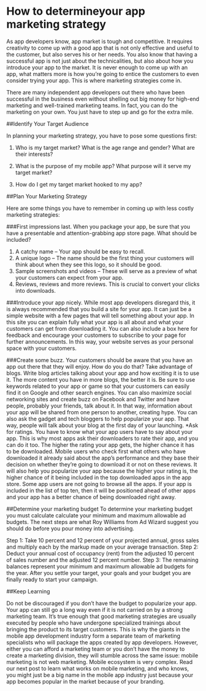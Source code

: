 How to determineyour app marketing strategy
===========================================

As app developers know, app market is tough and competitive. It requires creativity to come up with a good app that is not only effective and useful to the customer, but also serves his or her needs. You also know that having a successful app is not just about the technicalities, but also about how you introduce your app to the market. It is never enough to come up with an app, what matters more is how you’re going to entice the customers to even consider trying your app. This is where marketing strategies come in.

There are many independent app developers out there who have been successful in the business even without shelling out big money for high-end marketing and well-trained marketing teams. In fact, you can do the marketing on your own. You just have to step up and go for the extra mile.

##Identify Your Target Audience

In planning your marketing strategy, you have to pose some questions first:

1. Who is my target market? What is the age range and gender? What are their interests?

2. What is the purpose of my mobile app? What purpose will it serve my target market?

3. How do I get my target market hooked to my app?

##Plan Your Marketing Strategy

Here are some things you have to remember in coming up with less costly marketing strategies:

###First impressions last. 
When you package your app, be sure that you have a presentable and attention-grabbing app store page. What should be included?
 
1. A catchy name  – Your app should be easy to recall.
2. A unique logo – The name should be the first thing your customers will think about when they see this logo, so it should be good.
3. Sample screenshots and videos – These will serve as a preview of what your customers can expect from your app.
4. Reviews, reviews and more reviews. This is crucial to convert your clicks into downloads.

###Introduce your app nicely. 
While most app developers disregard this, it is always recommended that you build a site for your app. It can just be a simple website with a few pages that will tell something about your app. In this site you can explain fully what your app is all about and what your customers can get from downloading it. You can also include a box here for feedback and encourage your customers to subscribe to your page for further announcements. In this way, your website serves as your personal space with your customers.

###Create some buzz. 
Your customers should be aware that you have an app out there that they will enjoy. How do you do that? Take advantage of blogs. Write blog articles talking about your app and how exciting it is to use it. The more content you have in more blogs, the better it is. Be sure to use keywords related to your app or game so that your customers can easily find it on Google and other search engines. You can also maximize social networking sites and create buzz on Facebook and Twitter and have people, probably your friends, talk about it. In that way, information about your app will be shared from one person to another, creating hype. You can also ask the gadget and tech bloggers to help popularize your app. That way, people will talk about your blog at the first day of your launching.
*Ask for ratings. You have to know what your app users have to say about your app. This is why most apps ask their downloaders to rate their app, and you can do it too. The higher the rating your app gets, the higher chance it has to be downloaded. Mobile users who check first what others who have downloaded it already said about the app’s performance and they base their decision on whether they’re going to download it or not on these reviews. It will also help you popularize your app because the higher your rating is, the higher chance of it being included in the top downloaded apps in the app store. Some app users are not going to browse all the apps. If your app is included in the list of top ten, then it will be positioned ahead of other apps and your app has a better chance of being downloaded right away.

##Determine your marketing budget
To determine your marketing budget you must calculate calculate your minimum and maximum allowable ad budgets. The next steps are what Roy Williams from Ad Wizard suggest you should do before you pour money into advertising. 

Step 1: Take 10 percent and 12 percent of your projected annual, gross sales and multiply each by the markup made on your average transaction.
Step 2: Deduct your annual cost of occupancy (rent) from the adjusted 10 percent of sales number and the adjusted 12 percent number.
Step 3: The remaining balances represent your minimum and maximum allowable ad budgets for the year.
After you settle your target, your goals and your budget you are finally ready to start your campaign. 

##Keep Learning 

Do not be discouraged if you don’t have the budget to popularize your app. Your app can still go a long way even if it is not carried on by a strong marketing team. It’s true enough that good marketing strategies are usually executed by people who have undergone specialized trainings about bringing the product to its target customers. This is why the giants in the mobile app development industry form a separate team of marketing specialists who will package the apps created by app developers. However, either you can afford a marketing team or you don’t have the money to create a marketing division, they will stumble across the same issue: mobile marketing is not web marketing. Mobile ecosystem is very complex.
Read our next post to learn what works on mobile marketing, and who knows, you might just be a big name in the mobile app industry just because your app becomes popular in the market because of your branding. 
